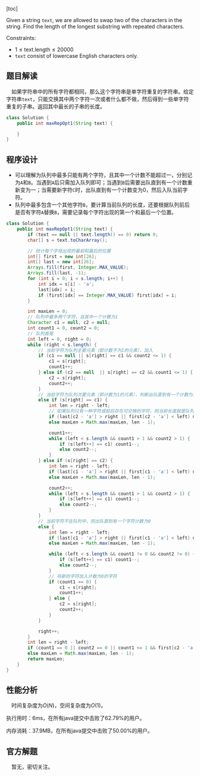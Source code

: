 [toc]

Given a string `text`, we are allowed to swap two of the characters in the string. Find the length of the longest substring with repeated characters.



Constraints:

* $1 \le \text{text.length} \le 20000$
* `text` consist of lowercase English characters only.



## 题目解读

&emsp;如果字符串中的所有字符都相同，那么这个字符串是单字符重复的字符串。给定字符串`text`，只能交换其中两个字符一次或者什么都不做，然后得到一些单字符重复的子串。返回其中最长的子串的长度。

```java
class Solution {
    public int maxRepOpt1(String text) {

    }
}
```

## 程序设计

* 可以理解为队列中最多只能有两个字符，且其中一个计数不能超过一，分别记为`A`和`B`。当遇到`A`后只需加入队列即可；当遇到`B`后需要出队直到有一个计数重新变为一；当需要新字符`C`时，出队直到有一个计数变为0，然后入队当前字符。
* 队列中最多包含一个其他字符`B`，要计算当前队列的长度，还要根据队列前后是否有字符`A`替换`B`，需要记录每个字符出现的第一个和最后一个位置。

```java
class Solution {
    public int maxRepOpt1(String text) {
        if (text == null || text.length() == 0) return 0;
        char[] s = text.toCharArray();

        // 统计每个字母出现的最前和最后的位置
        int[] first = new int[26];
        int[] last = new int[26];
        Arrays.fill(first, Integer.MAX_VALUE);
        Arrays.fill(last, -1);
        for (int i = 0; i < s.length; i++) {
            int idx = s[i] - 'a';
            last[idx] = i;
            if (first[idx] == Integer.MAX_VALUE) first[idx] = i;
        }

        int maxLen = 0;
        // 队列中最多两个字符，且其中一个计数为1
        Character c1 = null, c2 = null;
        int count1 = 0, count2 = 0;
        // 队列首尾
        int left = 0, right = 0;
        while (right < s.length) {
            // 当前字符为队列主要元素（即计数不为1的元素），加入
            if (c1 == null || s[right] == c1 && count2 <= 1) {
                c1 = s[right];
                count1++;
            } else if (c2 == null  || s[right] == c2 && count1 <= 1) {
                c2 = s[right];
                count2++;
            }
            // 当前字符为队列次要元素（即计数为1的元素），判断出队直到有一个计数为1
            else if (s[right] == c1) {
                int len = right - left;
                // 如果队列只有一种字符或前后存在可交换的字符，则当前长度就是队列长度，否则长度减一（将队列尾字符替换计数为1的字符）
                if (last[c2 - 'a'] > right || first[c2 - 'a'] < left) maxLen = Math.max(maxLen, len);
                else maxLen = Math.max(maxLen, len - 1);

                count1++;
                while (left < s.length && count1 > 1 && count2 > 1) {
                    if (s[left++] == c1) count1--;
                    else count2--;
                }
            } else if (s[right] == c2) {
                int len = right - left;
                if (last[c1 - 'a'] > right || first[c1 - 'a'] < left) maxLen = Math.max(maxLen, len);
                else maxLen = Math.max(maxLen, len - 1);

                count2++;
                while (left < s.length && count1 > 1 && count2 > 1) {
                    if (s[left++] == c1) count1--;
                    else count2--;
                }
            }
            // 当前字符不在队列中，则出队直到有一个字符计数为0
            else {
                int len = right - left;
                if (last[c1 - 'a'] > right || first[c1 - 'a'] < left) maxLen = Math.max(maxLen, len);
                else maxLen = Math.max(maxLen, len - 1);

                while (left < s.length && count1 != 0 && count2 != 0) {
                    if (s[left++] == c1) count1--;
                    else count2--;
                }
                // 将新的字符加入计数为0的字符
                if (count1 == 0) {
                    c1 = s[right];
                    count1++;
                } else {
                    c2 = s[right];
                    count2++;
                }
            }

            right++;
        }
        int len = right - left;
        if (count1 == 0 || count2 == 0 || count1 <= 1 && first[c2 - 'a'] < left || count2 <= 1 && first[c1 - 'a'] < left) maxLen = Math.max(maxLen, len);
        else maxLen = Math.max(maxLen, len - 1);
        return maxLen;
    }
}

```

## 性能分析

&emsp;时间复杂度为$O(N)$，空间复杂度为$O(1)$。

执行用时：6ms，在所有java提交中击败了62.79%的用户。

内存消耗：37.9MB，在所有java提交中击败了50.00%的用户。

## 官方解题

&emsp;暂无，密切关注。